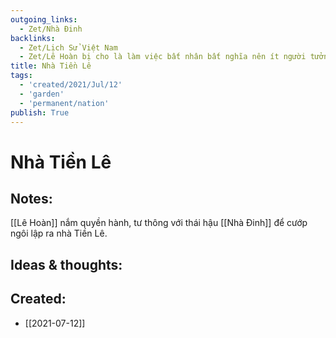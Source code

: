 ```yaml
---
outgoing_links:
  - Zet/Nhà Đinh
backlinks:
  - Zet/Lịch Sử Việt Nam
  - Zet/Lê Hoàn bị cho là làm việc bất nhân bất nghĩa nên ít người tưởng nhớ
title: Nhà Tiền Lê
tags:
  - 'created/2021/Jul/12'
  - 'garden'
  - 'permanent/nation'
publish: True
---
```

# Nhà Tiền Lê

## Notes:
[[Lê Hoàn]] nắm quyền hành, tư thông với thái hậu [[Nhà Đinh]] để cướp ngôi lập ra nhà Tiền Lê.


## Ideas & thoughts:

## Created:
- [[2021-07-12]]
